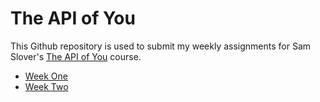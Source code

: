# The API of You

This Github repository is used to submit my weekly assignments for Sam Slover's [The API of You](https://github.com/sslover/api-of-you) course.

- [Week One](https://daniwhkim.github.io/dataOfYou/weekOne/)
- [Week Two](https://daniwhkim.github.io/dataOfYou/weekTwo/)
